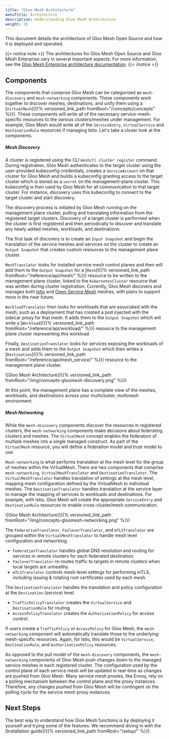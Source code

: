 ```yaml
---
title: "Gloo Mesh Architecture"
menuTitle: Architecture
description: Understanding Gloo Mesh Architecture
weight: 20
---
```


This document details the architecture of Gloo Mesh Open Source and how it is deployed and operated.

{{< notice note >}}
The architectures for Gloo Mesh Open Source and Gloo Mesh Enterprise vary in several important aspects. For more information, see the [Gloo Mesh Enterprise architecture documentation](https://docs.solo.io/gloo-mesh-enterprise/latest/concepts/relay/).
{{< /notice >}}

## Components

The components that comprise Gloo Mesh can be categorized as `mesh-discovery` and `mesh-networking` components. These components work together to discover meshes, destinations, and unify them using a [`VirtualMesh`]({{% versioned_link_path fromRoot="/concepts/concepts" %}}). These components will write all of the necessary service-mesh-specific resources to the various clusters/meshes under management. For example, Gloo Mesh would write all of the `ServiceEntry`, `VirtualService` and `DestinationRule` resources if managing Istio. Let's take a closer look at the components.
 
##### Mesh Discovery

A cluster is registered using the CLI `meshctl cluster register` command. During registration, Gloo Mesh authenticates to the target cluster using the user-provided kubeconfig credentials, creates a `ServiceAccount` on that cluster for Gloo Mesh and builds a kubeconfig granting access to the target cluster which is stored as a `secret` on the management-plane cluster. This kubeconfig is then used by Gloo Mesh for all communication to that target cluster. For instance, discovery uses this kubeconfig to connect to the target cluster and start discovery. 

The discovery process is initiated by Gloo Mesh running on the management plane cluster, pulling and translating information from the registered target clusters. Discovery of a target cluster is performed when the cluster is first registered and then periodically to discover and translate any newly added meshes, workloads, and destinations.

The first task of discovery is to create an `Input Snapshot` and begin the translation of the service meshes and services on the cluster to create an `Output Snapshot` that creates custom resources to the management plane cluster. 

`MeshTranslator` looks for installed service mesh control planes and then will add them to the `Output Snapshot` for a   [`Mesh`]({{% versioned_link_path fromRoot="/reference/api/mesh/" %}}) resource to be written to the management plane cluster, linked to the `KubernetesCluster` resource that was written during cluster registration. Currently, Gloo Mesh discovers and manages both [Istio](https://istio.io) and [Open Service Mesh](https://openservicemesh.io/) meshes, with plans to support more in the near future.

`WorkloadTranslator` then looks for workloads that are associated with the mesh, such as a deployment that has created a pod injected with the sidecar proxy for that mesh. It adds them to the `Output Snapshot` which will write a [`Workload`]({{% versioned_link_path fromRoot="/reference/api/workload/" %}}) resource to the management plane cluster representing this workload. 

Finally, `DestinationTranslator`  looks for services exposing the workloads of a mesh and adds them to the `Output Snapshot` which then writes a [`Destination`]({{% versioned_link_path fromRoot="/reference/api/mesh_service/" %}}) resource to the management plane cluster. 

![Gloo Mesh Architecture]({{% versioned_link_path fromRoot="/img/concepts-gloomesh-discovery.png" %}})

At this point, the management plane has a complete view of the meshes, workloads, and destinations across your multicluster, multimesh environment. 

##### Mesh Networking

While the `mesh-discovery` components discover the resources in registered clusters, the `mesh-networking` components make decisions about federating clusters and meshes. The `VirtualMesh` concept enables the federation of multiple meshes into a single managed construct. As part of the `VirtualMesh` resource, you will define a federation model and trust model to use. 

`Mesh-networking` is what performs translation at the mesh level for the group of meshes within the VirtualMesh. There are two components that comprise `mesh-networking`, `VirtualMeshTranslator` and `DestinationTranslator`. The `VirtualMeshTranslator` handles translation of settings at the mesh level, mapping mesh configuration defined by the VirtualMesh to individual meshes.  The `DestinationTranslator` handles translation at the service layer to manage the mapping of services to workloads and destinations. For example, with Istio, Gloo Mesh will create the appropriate `ServiceEntry` and `DestinationRule` resources to enable cross-cluster/mesh communication.

![Gloo Mesh Architecture]({{% versioned_link_path fromRoot="/img/concepts-gloomesh-networking.png" %}})

The `FederationTranslator`, `FailoverTranslator`, and `mTLSTranslator` are grouped within the `VirtualMeshTranslator` to handle mesh level configuration and networking.
 * `FederationTranslator` handles global DNS resolution and routing for services in remote clusters for each federated destination.
 * `FailoverTranslator` re-routes traffic to targets in remote clusters when local targets are unhealthy.
 * `mTLSTranslator` controls mesh-level settings for performing mTLS, including issuing & rotating root certificates used by each mesh.

The `DestinationTranslator` handles the translation and policy configuration at the `Destination` (service) level. 
 * `TrafficPolicyTranslator` creates the `VirtualService` and `DestinationRule` for routing.
 * `AccessPolicyTranslator` creates the `AuthorizationPolicy` for access control.

If users create a `TrafficPolicy` or `AccessPolicy` for Gloo Mesh, the `mesh-networking` component will automatically translate those to the underlying mesh-specific resources. Again, for Istio, this would be `VirtualService`, `DestinationRule`, and `AuthorizationPolicy` resources.

As opposed to the pull model of the `mesh-discovery` components, the `mesh-networking` components of Gloo Mesh push changes down to the managed service meshes in each registered cluster. The configuration used by the control plane of each service mesh will be updated in real-time as changes are pushed from Gloo Mesh. Many service mesh proxies, like Envoy, rely on a polling mechanism between the control plane and the proxy instances. Therefore, any changes pushed from Gloo Mesh will be contingent on the polling cycle for the service mesh proxy instances.

## Next Steps

The best way to understand how Gloo Mesh functions is by deploying it yourself and trying some of the features. We recommend diving in with the [Installation guide]({{% versioned_link_path fromRoot="/setup/" %}}).
